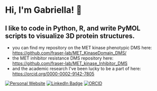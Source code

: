 # Hi, I'm Gabriella! 👋

## I like to code in Python, R, and write PyMOL scripts to visualize 3D protein structures. 

- you can find my repository on the MET kinase phenotypic DMS here: https://github.com/fraser-lab/MET_KinaseDomain_DMS/
- the MET inhibitor resistance DMS repository here: https://github.com/fraser-lab/MET_kinase_Inhibitor_DMS
- and the academic research I've been lucky to be a part of here: https://orcid.org/0000-0002-9142-7805
  
[![Personal Website](https://img.shields.io/badge/Webiste%20profile-8A2BE2)](https://gestevam.github.io/)
[![LinkedIn Badge](https://img.shields.io/badge/LinkedIn%20profile-8A2BE2)](https://www.linkedin.com/in/gestevam/)
[![ORCID](https://img.shields.io/badge/ORCID%20profile-8A2BE2)](https://orcid.org/0000-0002-9142-7805) 
